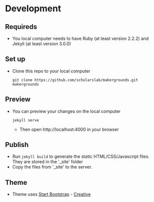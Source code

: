# Development

## Requireds
- You local computer needs to have Ruby (at least version 2.2.2) and Jekyll (at
  least version 3.0.0)

## Set up
- Clone this repo to your local computer
  ```
  git clone https://github.com/scholarslab/makergrounds.git makergrounds
  ```

## Preview
- You can preview your changes on the local computer
  ```
  jekyll serve
  ```
  - Then open http://localhost:4000 in your browser

## Publish
- Run `jekyll build` to generate the static HTML/CSS/Javascript files. They are
  stored in the '_site' folder
- Copy the files from '_site' to the server.

## Theme
- Theme uses [Start Bootstrap](http://startbootstrap.com/) - [Creative](http://startbootstrap.com/template-overviews/creative/)

